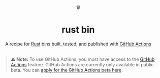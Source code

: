 <div align="center">
  🗑️
</div>
<h1 align="center">
  rust bin
</h1>

<div align="center">
   A recipe for <a href="https://www.rust-lang.org/">Rust</a> bins built, tested, and published with <a href="https://help.github.com/en/categories/automating-your-workflow-with-github-actions">GitHub Actions</a>
</div>

<br />

> **⚠️ Note:** To use GitHub Actions, you must have access to the [GitHub Actions](https://github.com/features/actions) feature. GitHub Actions are currently only available in public beta. You can [apply for the GitHub Actions beta here](https://github.com/features/actions/signup/).